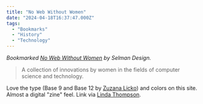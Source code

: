 ```yaml
---
title: "No Web Without Women"
date: "2024-04-18T16:37:47.000Z"
tags: 
  - "Bookmarks"
  - "History"
  - "Technology"
---
```


_Bookmarked [No Web Without Women](https://nowebwithoutwomen.com) by Selman Design._

> A collection of innovations by women in the fields of computer science and technology.

Love the type (Base 9 and Base 12 by [Zuzana Licko](https://www.emigre.com/Designer/ZuzanaLicko)) and colors on this site. Almost a digital "zine" feel. Link via [Linda Thompson](https://www.lindakat.com/).
